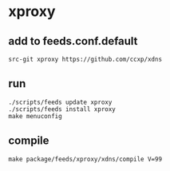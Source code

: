 # xproxy

## add to feeds.conf.default

```
src-git xproxy https://github.com/ccxp/xdns
```

## run

```
./scripts/feeds update xproxy
./scripts/feeds install xproxy
make menuconfig
```

## compile

```
make package/feeds/xproxy/xdns/compile V=99
```

